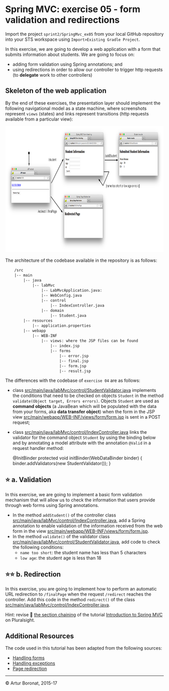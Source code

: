 <link rel='stylesheet' href='web/swiss.css'/>

# Spring MVC: exercise 05 - form validation and redirections

Import the project `sprint2/SpringMvc_ex05` from your local GitHub repository into your STS workspace using `Import>Existing Gradle Project`.

In this exercise, we are going to develop a web application with a form that submits information about students. We are going to focus on:
* adding form validation using Spring annotations; and 
* using redirections in order to allow our controller to trigger http requests (to **delegate** work to other controllers)

## Skeleton of the web application

By the end of these exercises, the presentation layer should implement the following navigational model as a state machine, where screenshots represent `views` (states) and links represent transitions (http requests available from a particular view):

<img src="web/sm.pdf" alt="navigational model" width="750" height="400">

The architecture of the codebase available in the repository is as follows:

		/src
		|-- main
	        |-- java
	            |-- labMvc
	                |-- LabMvcApplication.java: 
	                |-- WebConfig.java
	                |-- control
	                    |-- IndexController.java
	                |-- domain
	                    |-- Student.java
	        |-- resources
	            |-- application.properties
		    |-- webapp
		        |-- WEB-INF
		            |-- views: where the JSP files can be found
		                |-- index.jsp
		                |-- forms
		                	|-- error.jsp
		                	|-- final.jsp
		                    |-- form.jsp
		                    |-- result.jsp

The differences with the codebase of `exercise 04` are as follows:

* class [src/main/java/labMvc/control/StudentValidator.java](./src/main/java/labMvc/control/StudentValidator.java) implements the conditions that need to be checked on objects `Student` in the method `validate(Object target, Errors errors)`. Objects `Student` are used as **command objects** (a JavaBean which will be populated with the data from your forms, aka **data transfer object**) when the form in the JSP view [src/main/webapp/WEB-INF/views/form/form.jsp](./src/main/webapp/WEB-INF/views/form/form.jsp) is sent in a POST request;
* class [src/main/java/labMvc/control/IndexController.java](./src/main/java/labMvc/control/IndexController.java) links the validator for the command object `Student` by using the binding below and by annotating a model attribute with the annotation `@Valid` in a request handler method:

    @InitBinder
    protected void initBinder(WebDataBinder binder) {
    		binder.addValidators(new StudentValidator());
    }
    

## :star: a. Validation

In this exercise, we are going to implement a basic form validation mechanism that will allow us to check the information that users provide through web forms using Spring annotations.
* In the method `addStudent()` of the controller class [src/main/java/labMvc/control/IndexController.java](./src/main/java/labMvc/control/IndexController.java), add a Spring annotation to enable validation of the information received from the web form in the view [src/main/webapp/WEB-INF/views/form/form.jsp](./src/main/webapp/WEB-INF/views/form/form.jsp). 
* In the method `validate()` of the validator class [src/main/java/labMvc/control/StudentValidator.java](./src/main/java/labMvc/control/StudentValidator.java), add code to check the following conditions:  
    * `name too short`: the student name has less than 5 characters
    * `low age`: the student age is less than 18


## :star::star: b. Redirection

In this exercise, you are going to implement how to perform an automatic URL redirection to `/finalPage` when the request `/redirect` reaches the controller. Add this code in the method `redirect()` of the class [src/main/java/labMvc/control/IndexController.java](./src/main/java/labMvc/control/IndexController.java).

<!--
	    // REDIRECTION 
	    @RequestMapping(value = "/redirect", method = RequestMethod.GET)
	    public String redirect() {  
			return "redirect:/finalPage";
	    }    
	    @RequestMapping(value = "/finalPage", method = RequestMethod.GET)
	    public String finalPage() {      
	       return "/form/final";
	    }
The only part that is unusual in the code above is the use of the statement `redirect:`, which triggers an HTTP request `/finalPage`.
-->

Hint: revise :movie_camera: [the section chaining](https://app.pluralsight.com/player?course=springmvc-intro&author=bryan-hansen&name=springmvc-m5-views&clip=5&mode=live) of the tutorial [Introduction to Spring MVC](https://app.pluralsight.com/library/courses/springmvc-intro/table-of-contents) on Pluralsight.

## Additional Resources

The code used in this tutorial has been adapted from the following sources:
* [Handling forms](http://www.tutorialspoint.com/spring/spring_mvc_form_handling_example.htm)
* [Handling exceptions](http://www.tutorialspoint.com/spring/spring_exception_handling_example.htm)
* [Page redirection](http://www.tutorialspoint.com/spring/spring_page_redirection_example.htm)

***
&copy; Artur Boronat, 2015-17